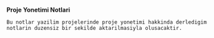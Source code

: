 **Proje Yonetimi Notlari**

`Bu notlar yazilim projelerinde proje yonetimi hakkinda derledigim notlarin duzensiz bir sekilde aktarilmasiyla olusacaktir.`

